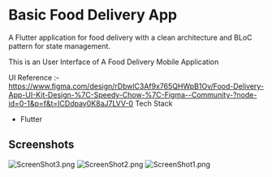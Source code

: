 # Basic Food Delivery App

A Flutter application for food delivery with a clean architecture and BLoC pattern for state management.

This is an User Interface of A Food Delivery Mobile Application

UI Reference :- https://www.figma.com/design/rDbwlC3Af9x765QHWpB1Ov/Food-Delivery-App-UI-Kit-Design-%7C-Speedy-Chow-%7C-Figma--Community-?node-id=0-1&p=f&t=ICDdpay0K8aJ7LVV-0
Tech Stack
- Flutter


Screenshots
------------
![ScreenShot3.png](../../OneDrive/Pictures/Shopping%20App%20UI/Output%20SS/ScreenShot3.png)
![ScreenShot2.png](../../OneDrive/Pictures/Shopping%20App%20UI/Output%20SS/ScreenShot2.png)
![ScreenShot1.png](../../OneDrive/Pictures/Shopping%20App%20UI/Output%20SS/ScreenShot1.png)
